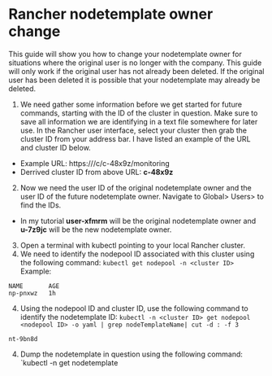 # Rancher nodetemplate owner change
This guide will show you how to change your nodetemplate owner for situations where the original user is no longer with the company.  This guide will only work if the original user has not already been deleted.  If the original user has been deleted it is possible that your nodetemplate may already be deleted.
1. We need gather some information before we get started for future commands, starting with the ID of the cluster in question.  Make sure to save all information we are identifying in a text file somewhere for later use.  In the Rancher user interface, select your cluster then grab the cluster ID from your address bar.  I have listed an example of the URL and cluster ID below.
  * Example URL: https://<RANCHER URL>/c/c-48x9z/monitoring
  * Derrived cluster ID from above URL: **c-48x9z**
2.  Now we need the user ID of the original nodetemplate owner and the user ID of the future nodetemplate owner.  Navigate to Global> Users> to find the IDs.
  * In my tutorial **user-xfmrm** will be the original nodetemplate owner and **u-7z9jc** will be the new nodetemplate owner.
3. Open a terminal with kubectl pointing to your local Rancher cluster.
4. We need to identify the nodepool ID associated with this cluster using the following command: `kubectl get nodepool -n <cluster ID>`
   Example: 
 ```root@86993adde452:~# kubectl -n c-48x9z get nodepool
NAME       AGE
np-pnxwz   1h
 ```
 4. Using the nodepool ID and cluster ID, use the following command to identify the nodetemplate ID: 
 `kubectl -n <cluster ID> get nodepool <nodepool ID> -o yaml | grep nodeTemplateName| cut -d : -f 3`
 ```root@86993adde452:~# kubectl -n c-48x9z get nodepool np-pnxwz -o yaml | grep nodeTemplateName| cut -d : -f 3
nt-9bn8d
 ```

4. Dump the nodetemplate in question using the following command: `kubectl -n <original owner ID> get nodetemplate
